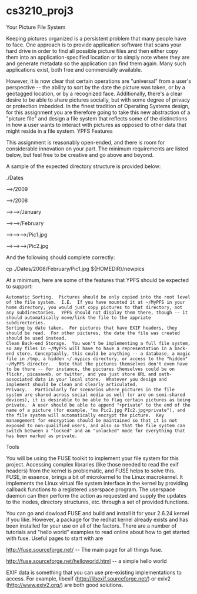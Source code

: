 cs3210_proj3
============

Your Picture File System

Keeping pictures organized is a persistent problem that many people have to face.  One approach is to provide application software that scans your hard drive in order to find all possible picture files and then either copy them into an application-specified location or to simply note where they are and generate metadata so the application can find them again.  Many such applications exist, both free and commercially available.

However, it is now clear that certain operations are "universal" from a user's perspective -- the ability to sort by the date the picture was taken, or by a geotagged location, or by a recognized face.  Additionally, there's a clear desire to be able to share pictures socially, but with some degree of privacy or protection imbedded.  In the finest tradition of Operating Systems design, for this assignment you are therefore going to take this new abstraction of a "picture file" and design a file system that reflects some of the distinctions in how a user wants to interact with pictures as opposed to other data that might reside in a file system.
YPFS Features

 This assignment is reasonably open-ended, and there is room for considerable innovation on your part.  The minimum requirements are listed below, but feel free to be creative and go above and beyond.

A sample of the expected directory structure is provided below:

./Dates

-->/2009

-->/2008

-->-->/January

-->-->/February

-->-->-->/Pic1.jpg

-->-->-->/Pic2.jpg


And the following should complete correctly:

cp ./Dates/2008/February/Pic1.jpg ${HOMEDIR}/newpics

At a minimum, here are some of the features that YPFS should be expected to support:

    Automatic Sorting.  Pictures should be only copied into the root level of the file system.  I.E.  If you have mounted it at ~/MyPFS in your home directory, you would just copy pictures to that directory, not any subdirectories.  YPFS should not display them there, though -- it should automatically move/link the file to the appriate subdirectories.
    Sorting by date taken.  For pictures that have EXIF headers, they should be read.  For other pictures, the date the file was created should be used instead. 
    Clean Back-end Storage.  You won't be implementing a full file system, so any files in ~/MyPFS will have to have a representation in a back-end store. Conceptually, this could be anything -- a database, a magic file in /tmp, a hidden ~/.mypics directory, or access to the "hidden" ~/MyPFS director.   Note that the pictures themselves don't even have to be there -- for instance, the pictures themselves could be on flickr, picasaweb, or twitter, and you just store URL and oath-associated data in your local store.  Whatever you design and implement should be clean and clearly articulated.
    Privacy.   Particularly for scenarios where pictures in the file system are shared across social media as well (or are on semi-shared devices), it is desirable to be able to flag certain pictures as being private.  A user should be able to append "+private" to the end of the name of a picture (for example, "mv Pic2.jpg PIc2.jpg+private"), and the file system will automatically encrypt the picture.  Key manangement for encryption should be maintained so that it is not exposed to non-qualified users, and also so that the file system can switch between a "locked" and an "unlocked" mode for everything that has been marked as private.

Tools

 You will be using the FUSE toolkit to implement your file system for this project.  Accessing complex libraries (like those needed to read the exif headers) from the kernel is problematic, and FUSE helps to solve this.  FUSE, in essence, brings a bit of microkernel to the Linux macrokernel.  It implements the Linux virtual file system interface in the kernel by providing callback functions to a registered userspace program.  The userspace daemon can then perform the action as requested and supply the updates to the inodes, directory structures, etc. through a set of provided functions.

You can go and dowload FUSE and build and install it for your 2.6.24 kernel if you like.  However, a package for the redhat kernel already exists and has been installed for your use on all of the factors.  There are a number of tutorials and "hello world" examples to read online about how to get started with fuse.  Useful pages to start with are

http://fuse.sourceforge.net/  -- The main page for all things fuse.

http://fuse.sourceforge.net/helloworld.html  -- a simple hello world

EXIF data is something that you can use pre-existing implementations to access.  For example, libexif (http://libexif.sourceforge.net/) or exiv2 (http://www.exiv2.org/) are both good solutions.

